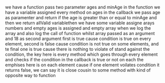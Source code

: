 we have a function pass two parameter ages and minAge in the function we have a variable assigned every method on ages in the callback we pass age as paramenter and return if the age is greater than or equal to minAge and then we return allValid variablethen we have some variable assigne arays numbers and empty ages is assigned and empty array when we log the array and also log the call of function whilst array passed as an argument and 18 as second argument first is true cause condition is true on every element, second is false cause condition is not true on some elements, and te final one is true cause there is nothing to violate of stand against the condition, the key here is every method which goes through every element and checks if the condition in the callback is true or not on each the emphises here is on each element cause if one element voilates condition it returns false, we can say it is close cousin to some method with kind of opposite way to function